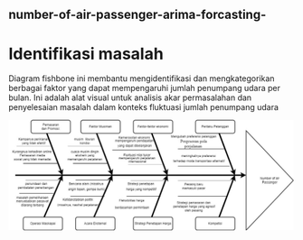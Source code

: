 ## number-of-air-passenger-arima-forcasting-

# Identifikasi masalah 


Diagram fishbone ini membantu mengidentifikasi dan mengkategorikan berbagai faktor yang dapat mempengaruhi jumlah penumpang udara per bulan. Ini adalah alat visual untuk analisis akar permasalahan dan penyelesaian masalah dalam konteks fluktuasi jumlah penumpang udara

![Alt Text](problems.jpg)

